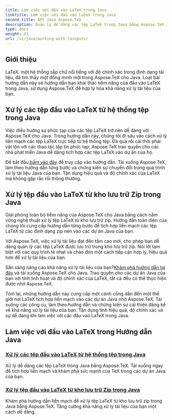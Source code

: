 ```yaml
---
title: Làm việc với đầu vào LaTeX trong Java
linktitle: Làm việc với đầu vào LaTeX trong Java
second_title: API Java Aspose.TeX
description: Quản lý dễ dàng các tệp LaTeX trong Java bằng Aspose.TeX. Khám phá khả năng tích hợp liền mạch, tải xuống ngay và khai thác sức mạnh của TeX trong các dự án Java của bạn để xử lý tài liệu nâng cao.
type: docs
weight: 21
url: /vi/java/working-with-lainputs/
---
```

## Giới thiệu

LaTeX, một hệ thống sắp chữ nổi tiếng với độ chính xác trong định dạng tài liệu, đã tìm thấy một đồng minh mới trong Aspose.TeX cho Java. Loạt bài hướng dẫn này sẽ hướng dẫn bạn khai thác tiềm năng của đầu vào LaTeX trong Java, sử dụng Aspose.TeX để hợp lý hóa khả năng xử lý tài liệu của bạn.

## Xử lý các tệp đầu vào LaTeX từ hệ thống tệp trong Java

Việc điều hướng sự phức tạp của các tệp LaTeX trở nên dễ dàng với Aspose.TeX cho Java. Trong hướng dẫn này, chúng tôi đi sâu vào cách xử lý liền mạch các tệp LaTeX trực tiếp từ hệ thống tệp. Đã qua rồi cái thời phải vật lộn với các thao tác tập tin phức tạp; Aspose.TeX trao quyền cho các nhà phát triển Java dễ dàng tích hợp các tệp LaTeX vào dự án của họ.

 Để bắt đầu,[bấm vào đây](./file-system-input/) để truy cập vào hướng dẫn. Tải xuống Aspose.TeX, làm theo hướng dẫn từng bước và chứng kiến sự chuyển đổi trong quá trình xử lý tài liệu Java của bạn. Tận dụng hiệu quả và độ chính xác của LaTeX mà không gặp rắc rối thông thường.

## Xử lý tệp đầu vào LaTeX từ kho lưu trữ Zip trong Java

Giải phóng toàn bộ tiềm năng của Aspose.TeX cho Java bằng cách nắm vững nghệ thuật xử lý tệp LaTeX từ kho lưu trữ zip. Hướng dẫn toàn diện của chúng tôi cung cấp hướng dẫn từng bước để tích hợp liền mạch các tệp LaTeX từ các định dạng zip nén vào các dự án Java của bạn.

Với Aspose.TeX, việc xử lý tài liệu đạt đến tầm cao mới, cho phép bạn dễ dàng quản lý các tệp LaTeX được lưu trữ trong kho lưu trữ zip. Nói lời tạm biệt với các quy trình tẻ nhạt và chào đón một cách tiếp cận hợp lý, hiệu quả hơn để xử lý tài liệu của bạn.

 Sẵn sàng nâng cao khả năng xử lý tài liệu của bạn?[Khám phá hướng dẫn tại đây](./zip-archive-input/) và tải xuống Aspose.TeX cho Java. Trao quyền cho các dự án Java của bạn với tính linh hoạt và độ chính xác của LaTeX, tất cả đều có thể thực hiện được nhờ Aspose.TeX.

Tóm lại, những hướng dẫn này cung cấp một cánh cổng dẫn đến một thế giới nơi LaTeX tích hợp liền mạch vào các dự án Java nhờ Aspose.TeX. Tải xuống các công cụ, làm theo hướng dẫn và chứng kiến sự cải thiện đáng kể về khả năng xử lý tài liệu của bạn. Tận dụng tính hiệu quả, độ chính xác và sự dễ dàng khi làm việc với các đầu vào LaTeX trong Java.
## Làm việc với đầu vào LaTeX trong Hướng dẫn Java
### [Xử lý các tệp đầu vào LaTeX từ hệ thống tệp trong Java](./file-system-input/)
Xử lý dễ dàng các tệp LaTeX trong Java bằng Aspose.TeX. Tải xuống ngay để tích hợp liền mạch và khám phá sức mạnh của TeX trong các dự án Java của bạn.
### [Xử lý tệp đầu vào LaTeX từ kho lưu trữ Zip trong Java](./zip-archive-input/)
Khám phá hướng dẫn liền mạch để xử lý tệp LaTeX từ kho lưu trữ zip trong Java bằng Aspose.TeX. Tăng cường khả năng xử lý tài liệu của bạn một cách dễ dàng.